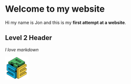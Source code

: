 # Welcome to my website

Hi my name is Jon and this is my **first attempt at a website**.

## Level 2 Header

_I love markdown_

![](https://raw.githubusercontent.com/RSE-Sheffield/RSE-Sheffield.github.io/master/assets/images/logo/rse-logoonly-stroke-small.png)

